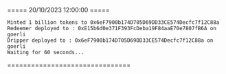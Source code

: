 ===== 20/10/2023 12:00:00 =====

```
Minted 1 billion tokens to 0x6eF7900b174D705D69DD33CE574Decfc7f12C88a
Redeemer deployed to : 0xE15b6d0e371F393FcDeba19F84aaE70e7807fB6A on goerli
Dripper deployed to : 0x6eF7900b174D705D69DD33CE574Decfc7f12C88a on goerli
Waiting for 60 seconds...
```

===============================
